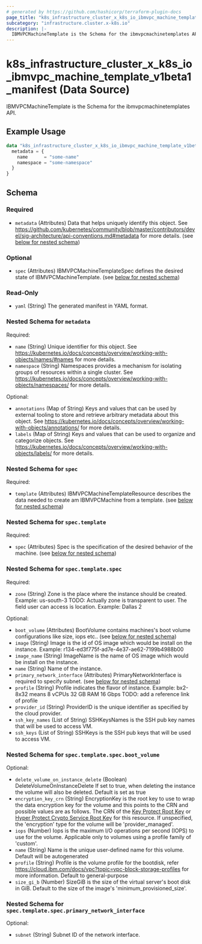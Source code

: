 ```yaml
---
# generated by https://github.com/hashicorp/terraform-plugin-docs
page_title: "k8s_infrastructure_cluster_x_k8s_io_ibmvpc_machine_template_v1beta1_manifest Data Source - terraform-provider-k8s"
subcategory: "infrastructure.cluster.x-k8s.io"
description: |-
  IBMVPCMachineTemplate is the Schema for the ibmvpcmachinetemplates API.
---
```


# k8s_infrastructure_cluster_x_k8s_io_ibmvpc_machine_template_v1beta1_manifest (Data Source)

IBMVPCMachineTemplate is the Schema for the ibmvpcmachinetemplates API.

## Example Usage

```terraform
data "k8s_infrastructure_cluster_x_k8s_io_ibmvpc_machine_template_v1beta1_manifest" "example" {
  metadata = {
    name      = "some-name"
    namespace = "some-namespace"
  }
}
```

<!-- schema generated by tfplugindocs -->
## Schema

### Required

- `metadata` (Attributes) Data that helps uniquely identify this object. See https://github.com/kubernetes/community/blob/master/contributors/devel/sig-architecture/api-conventions.md#metadata for more details. (see [below for nested schema](#nestedatt--metadata))

### Optional

- `spec` (Attributes) IBMVPCMachineTemplateSpec defines the desired state of IBMVPCMachineTemplate. (see [below for nested schema](#nestedatt--spec))

### Read-Only

- `yaml` (String) The generated manifest in YAML format.

<a id="nestedatt--metadata"></a>
### Nested Schema for `metadata`

Required:

- `name` (String) Unique identifier for this object. See https://kubernetes.io/docs/concepts/overview/working-with-objects/names/#names for more details.
- `namespace` (String) Namespaces provides a mechanism for isolating groups of resources within a single cluster. See https://kubernetes.io/docs/concepts/overview/working-with-objects/namespaces/ for more details.

Optional:

- `annotations` (Map of String) Keys and values that can be used by external tooling to store and retrieve arbitrary metadata about this object. See https://kubernetes.io/docs/concepts/overview/working-with-objects/annotations/ for more details.
- `labels` (Map of String) Keys and values that can be used to organize and categorize objects. See https://kubernetes.io/docs/concepts/overview/working-with-objects/labels/ for more details.


<a id="nestedatt--spec"></a>
### Nested Schema for `spec`

Required:

- `template` (Attributes) IBMVPCMachineTemplateResource describes the data needed to create am IBMVPCMachine from a template. (see [below for nested schema](#nestedatt--spec--template))

<a id="nestedatt--spec--template"></a>
### Nested Schema for `spec.template`

Required:

- `spec` (Attributes) Spec is the specification of the desired behavior of the machine. (see [below for nested schema](#nestedatt--spec--template--spec))

<a id="nestedatt--spec--template--spec"></a>
### Nested Schema for `spec.template.spec`

Required:

- `zone` (String) Zone is the place where the instance should be created. Example: us-south-3 TODO: Actually zone is transparent to user. The field user can access is location. Example: Dallas 2

Optional:

- `boot_volume` (Attributes) BootVolume contains machines's boot volume configurations like size, iops etc.. (see [below for nested schema](#nestedatt--spec--template--spec--boot_volume))
- `image` (String) Image is the id of OS image which would be install on the instance. Example: r134-ed3f775f-ad7e-4e37-ae62-7199b4988b00
- `image_name` (String) ImageName is the name of OS image which would be install on the instance.
- `name` (String) Name of the instance.
- `primary_network_interface` (Attributes) PrimaryNetworkInterface is required to specify subnet. (see [below for nested schema](#nestedatt--spec--template--spec--primary_network_interface))
- `profile` (String) Profile indicates the flavor of instance. Example: bx2-8x32	means 8 vCPUs	32 GB RAM	16 Gbps TODO: add a reference link of profile
- `provider_id` (String) ProviderID is the unique identifier as specified by the cloud provider.
- `ssh_key_names` (List of String) SSHKeysNames is the SSH pub key names that will be used to access VM.
- `ssh_keys` (List of String) SSHKeys is the SSH pub keys that will be used to access VM.

<a id="nestedatt--spec--template--spec--boot_volume"></a>
### Nested Schema for `spec.template.spec.boot_volume`

Optional:

- `delete_volume_on_instance_delete` (Boolean) DeleteVolumeOnInstanceDelete If set to true, when deleting the instance the volume will also be deleted. Default is set as true
- `encryption_key_crn` (String) EncryptionKey is the root key to use to wrap the data encryption key for the volume and this points to the CRN and possible values are as follows. The CRN of the [Key Protect Root Key](https://cloud.ibm.com/docs/key-protect?topic=key-protect-getting-started-tutorial) or [Hyper Protect Crypto Service Root Key](https://cloud.ibm.com/docs/hs-crypto?topic=hs-crypto-get-started) for this resource. If unspecified, the 'encryption' type for the volume will be 'provider_managed'.
- `iops` (Number) Iops is the maximum I/O operations per second (IOPS) to use for the volume. Applicable only to volumes using a profile family of 'custom'.
- `name` (String) Name is the unique user-defined name for this volume. Default will be autogenerated
- `profile` (String) Profile is the volume profile for the bootdisk, refer https://cloud.ibm.com/docs/vpc?topic=vpc-block-storage-profiles for more information. Default to general-purpose
- `size_gi_b` (Number) SizeGiB is the size of the virtual server's boot disk in GiB. Default to the size of the image's 'minimum_provisioned_size'.


<a id="nestedatt--spec--template--spec--primary_network_interface"></a>
### Nested Schema for `spec.template.spec.primary_network_interface`

Optional:

- `subnet` (String) Subnet ID of the network interface.
